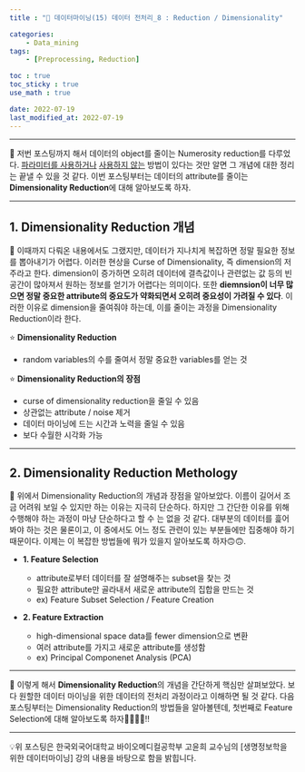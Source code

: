 ```yaml
---
title : "🧩 데이터마이닝(15) 데이터 전처리_8 : Reduction / Dimensionality"

categories:
    - Data_mining
tags:
    - [Preprocessing, Reduction]

toc : true
toc_sticky : true 
use_math : true  

date: 2022-07-19
last_modified_at: 2022-07-19 
---  
```

  
* * *  

🧩 저번 포스팅까지 해서 데이터의 object를 줄이는 Numerosity reduction를 다루었다. [파라미터를 사용하거나](https://nyamin9.github.io/data_mining/Data-Mining-Preprocessing-5/) [사용하지 않는](https://nyamin9.github.io/data_mining/Data-Mining-Preprocessing-7/) 방법이 있다는 것만 알면 그 개념에 대한 정리는 끝낼 수 있을 것 같다. 이번 포스팅부터는 데이터의 attribute를 줄이는 <a><b>Dimensionality Reduction</b></a>에 대해 알아보도록 하자.  

* * *  
## 1. Dimensionality Reduction 개념  

🧩 이때까지 다뤄온 내용에서도 그랬지만, 데이터가 지나치게 복잡하면 정말 필요한 정보를 뽑아내기가 어렵다. 이러한 현상을 <a>Curse of Dimensionality</a>, 즉 dimension의 저주라고 한다. dimension이 증가하면 오히려 데이터에 결측값이나 관련없는 값 등의 빈 공간이 많아져서 원하는 정보를 얻기가 어렵다는 의미이다. 또한 <b>diemnsion이 너무 많으면 정말 중요한 attribute의 중요도가 약화되면서 오히려 중요성이 가려질 수 있다</b>. 이러한 이유로 dimension을 줄여줘야 하는데, 이를 줄이는 과정을 Dimensionality Reduction이라 한다.<br>  


⭐ <b>Dimensionality Reduction</b><br>  
- random variables의 수를 줄여서 정말 중요한 variables를 얻는 것<br>  

⭐ <b>Dimensionality Reduction의 장점</b><br>  
- curse of dimensionality reduction을 줄일 수 있음  
- 상관없는 attribute / noise 제거  
- 데이터 마이닝에 드는 시간과 노력을 줄일 수 있음  
- 보다 수월한 시각화 가능<br>  

* * *  
## 2. Dimensionality Reduction Methology  

🧩 위에서 Dimensionality Reduction의 개념과 장점을 알아보았다. 이름이 길어서 조금 어려워 보일 수 있지만 하는 이유는 지극히 단순하다. 하지만 그 간단한 이유를 위해 수행해야 하는 과정이 마냥 단순하다고 할 수 는 없을 것 같다. 대부분의 데이터를 흝어봐야 하는 것은 물론이고, 이 중에서도 어느 정도 관련이 있는 부분들에만 집중해야 하기 때문이다. 이제는 이 복잡한 방법들에 뭐가 있을지 알아보도록 하자🙃🙃.<br>  

- <b>1. Feature Selection</b><br>  
    - attribute로부터 데이터를 잘 설명해주는 subset을 찾는 것  
    - 필요한 attribute만 골라내서 새로운 attribute의 집합을 만드는 것  
    - ex) <a>Feature Subset Selection</a> / Feature Creation<br>  

- <b>2. Feature Extraction</b><br>  
    - high-dimensional space data를 fewer dimension으로 변환  
    - 여러 attribute를 가지고 새로운 attribute를 생성함  
    - ex) <a>Principal Componenet Analysis (PCA)</a><br>  


* * *  

🧩 이렇게 해서 <b>Dimensionality Reduction</b>의 개념을 간단하게 핵심만 살펴보았다. 보다 원할한 데이터 마이닝을 위한 데이터의 전처리 과정이라고 이해하면 될 것 같다. 다음 포스팅부터는 Dimensionality Reduction의 방법들을 알아볼텐데, 첫번째로 <a>Feature Selection</a>에 대해 알아보도록 하자🏃‍♂️🏃‍♂️!!  

* * *  
<div style="text-align: left">💡위 포스팅은 한국외국어대학교 바이오메디컬공학부 고윤희 교수님의 [생명정보학을 위한 데이터마이닝] 강의 내용을 바탕으로 함을 밝힙니다.</div>
